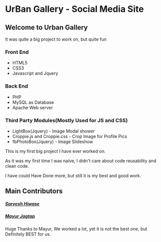 # UrBan Gallery - Social Media Site

<h2>Welcome to Urban Gallery</h2>
<p> It was quite a big project to work on, but quite fun </p>

<h3>Front End</h3>
<ul> 
<li>HTML5</li>
<li>CSS3</li>
<li>Javascript and Jquery</li>
</ul>

<h3>Back End</h3>
<ul> 
<li>PHP</li>
<li>MySQL as Database</li>
<li>Apache Web server</li>
</ul>

<h3>Third Party Modules(Mostly Used for JS and CSS)</h3>
<ul> 
<li>LightBox(Jquery) - Image Modal shower</li>
<li>Croppie.js and Croppie.css - Crop Image for Profile Pics</li>
<li>fbPhotoBox(Jquery) - Image Slideshow</li>
</ul>

<p> This is my first big project I have ever worked on. </p>
<p> As it was my first time I was naive, I didn't care about code reusability and clean code. </p>
<p> I have could Have Done more, but still it is my best and good work. </p>

<h2>Main Contributors</h2>
<h5> <a href="https://github.com/sarveshtheabstractor"> Sarvesh Hiwase </a></h5>

<h5><a href="https://github.com/mayur-jagtap"> Mayur Jagtap </a></h5>

<p> Huge Thanks to Mayur, We worked a lot, yet it is not the best one, but Definitely BEST for us. </p>
